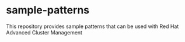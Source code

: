 # sample-patterns
This repository provides sample patterns that can be used with Red Hat Advanced Cluster Management
